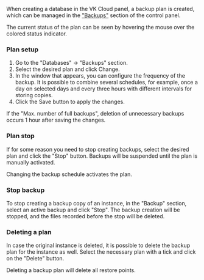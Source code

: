 When creating a database in the VK Cloud panel, a backup plan is created, which can be managed in the ["Backups"](https://mcs.mail.ru/app/services/databases/backups/) section of the control panel.

The current status of the plan can be seen by hovering the mouse over the colored status indicator.

### Plan setup

1. Go to the "Databases" → "Backups" section.
2. Select the desired plan and click Change.
3. In the window that appears, you can configure the frequency of the backup. It is possible to combine several schedules, for example, once a day on selected days and every three hours with different intervals for storing copies.
4. Click the Save button to apply the changes.

<warn>

If the "Max. number of full backups", deletion of unnecessary backups occurs 1 hour after saving the changes.

</warn>

### Plan stop

If for some reason you need to stop creating backups, select the desired plan and click the "Stop" button. Backups will be suspended until the plan is manually activated.

<info>

Changing the backup schedule activates the plan.

</info>

### Stop backup

To stop creating a backup copy of an instance, in the "Backup" section, select an active backup and click "Stop". The backup creation will be stopped, and the files recorded before the stop will be deleted.

### Deleting a plan

In case the original instance is deleted, it is possible to delete the backup plan for the instance as well. Select the necessary plan with a tick and click on the "Delete" button.

<warn>

Deleting a backup plan will delete all restore points.

</warn>

